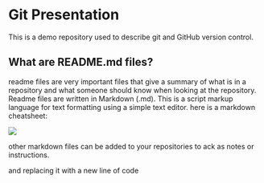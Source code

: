 # Git Presentation
This is a demo repository used to describe git and GitHub version control.

## What are README.md files?

readme files are very important files that give a summary of what is in a repository and what someone should know when looking at the repository. Readme files are written in Markdown (.md). This is a script markup language for text formatting using a simple text editor. here is a markdown cheatsheet:

![](https://pbs.twimg.com/media/FX7XLgJXkAImUa6.jpg:large)

other markdown files can be added to your repositories to ack as notes or instructions.

and replacing it with a new line of code